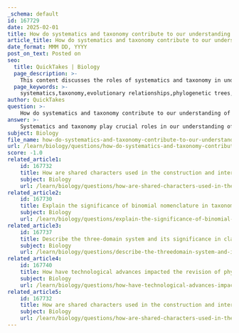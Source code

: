 ```yaml
---
_schema: default
id: 167729
date: 2025-02-01
title: How do systematics and taxonomy contribute to our understanding of evolutionary relationships?
article_title: How do systematics and taxonomy contribute to our understanding of evolutionary relationships?
date_format: MMM DD, YYYY
post_on_text: Posted on
seo:
  title: QuickTakes | Biology
  page_description: >-
    This content discusses the roles of systematics and taxonomy in understanding evolutionary relationships, focusing on how they classify organisms, reconstruct evolutionary histories, and utilize various forms of evidence such as morphological, biochemical, and molecular data.
  page_keywords: >-
    systematics,taxonomy,evolutionary relationships,phylogenetic trees,morphological evidence,biochemical evidence,molecular evidence,homologous traits,analogous traits,molecular clocks,biodiversity
author: QuickTakes
question: >-
    How do systematics and taxonomy contribute to our understanding of evolutionary relationships?
answer: >-
    Systematics and taxonomy play crucial roles in our understanding of evolutionary relationships by providing frameworks for classifying and organizing biological diversity based on evolutionary history.\n\n### Systematics\nSystematics is the scientific study of the diversity and relationships of organisms, both extant (living) and extinct. It involves reconstructing evolutionary histories and understanding how different species are related through common ancestry. Systematics utilizes various types of data, including:\n\n- **Morphological Evidence**: Physical characteristics of organisms.\n- **Biochemical Evidence**: Chemical processes and compounds within organisms.\n- **Molecular Evidence**: DNA and genetic data that reveal relationships at a molecular level.\n\nBy analyzing these data types, systematics helps to construct phylogenetic trees, which visually represent the evolutionary pathways and relationships among species. These trees illustrate how modern species have evolved from common ancestors, allowing scientists to trace the lineage and divergence of different organisms.\n\n### Taxonomy\nTaxonomy is the ordered division and naming of organisms. It categorizes life into hierarchical classifications, which include levels such as domain, kingdom, phylum, class, order, family, genus, and species. This classification system, first developed by Carolus Linnaeus, provides a standardized way to name and group organisms, making it easier to communicate about biological diversity.\n\n### Contribution to Understanding Evolutionary Relationships\n1. **Clarification of Relationships**: Systematics helps clarify the evolutionary relationships among species by identifying homologous traits—characteristics shared due to common ancestry—versus analogous traits, which arise independently through convergent evolution. This distinction is vital for accurately interpreting evolutionary history.\n\n2. **Phylogenetic Trees**: The construction of phylogenetic trees is a direct outcome of systematic studies. These trees serve as visual representations of evolutionary relationships, helping researchers and students understand the interconnectedness of life and the processes of evolution.\n\n3. **Molecular Clocks**: Systematics employs molecular clocks to estimate the timing of evolutionary events based on genetic mutation rates. This method, calibrated with fossil records, provides insights into when species diverged and how they have evolved over time.\n\n4. **Educational Tools**: Phylogenetic trees and taxonomic classifications serve as effective educational resources, simplifying complex biological relationships and enhancing the understanding of evolutionary concepts.\n\n5. **Biodiversity Understanding**: By categorizing organisms and elucidating their evolutionary histories, systematics and taxonomy contribute to a broader understanding of biodiversity, which is essential for conservation efforts and ecological studies.\n\nIn summary, systematics and taxonomy are integral to our understanding of evolutionary relationships, as they provide the tools and frameworks necessary to classify organisms, reconstruct their evolutionary histories, and visualize the complex web of life on Earth.
subject: Biology
file_name: how-do-systematics-and-taxonomy-contribute-to-our-understanding-of-evolutionary-relationships.md
url: /learn/biology/questions/how-do-systematics-and-taxonomy-contribute-to-our-understanding-of-evolutionary-relationships
score: -1.0
related_article1:
    id: 167732
    title: How are shared characters used in the construction and interpretation of phylogenetic trees?
    subject: Biology
    url: /learn/biology/questions/how-are-shared-characters-used-in-the-construction-and-interpretation-of-phylogenetic-trees
related_article2:
    id: 167730
    title: Explain the significance of binomial nomenclature in taxonomy.
    subject: Biology
    url: /learn/biology/questions/explain-the-significance-of-binomial-nomenclature-in-taxonomy
related_article3:
    id: 167737
    title: Describe the three-domain system and its significance in classifying life forms.
    subject: Biology
    url: /learn/biology/questions/describe-the-threedomain-system-and-its-significance-in-classifying-life-forms
related_article4:
    id: 167740
    title: How have technological advances impacted the revision of phylogenetic trees?
    subject: Biology
    url: /learn/biology/questions/how-have-technological-advances-impacted-the-revision-of-phylogenetic-trees
related_article5:
    id: 167732
    title: How are shared characters used in the construction and interpretation of phylogenetic trees?
    subject: Biology
    url: /learn/biology/questions/how-are-shared-characters-used-in-the-construction-and-interpretation-of-phylogenetic-trees
---
```


&nbsp;